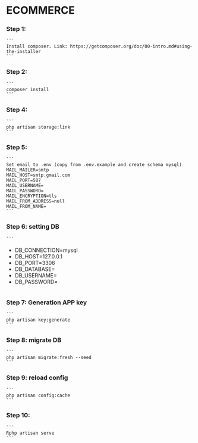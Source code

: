 # ECOMMERCE


### Step 1:
    ```
    Install composer. Link: https://getcomposer.org/doc/00-intro.md#using-the-installer
    ```

### Step 2:
    ```
    composer install
    ```

### Step 4:
    ```
    php artisan storage:link
    ```

### Step 5: 
    ```
    Set email to .env (copy from .env.example and create schema mysql)
    MAIL_MAILER=smtp
    MAIL_HOST=smtp.gmail.com
    MAIL_PORT=587
    MAIL_USERNAME=
    MAIL_PASSWORD=
    MAIL_ENCRYPTION=tls
    MAIL_FROM_ADDRESS=null
    MAIL_FROM_NAME=
    ```

### Step 6: setting DB
    ```
- DB_CONNECTION=mysql
- DB_HOST=127.0.0.1
- DB_PORT=3306
- DB_DATABASE=
- DB_USERNAME=
- DB_PASSWORD=
    ```

### Step 7: Generation APP key
    ```
    php artisan key:generate
    ```


### Step 8: migrate DB
    ```
    php artisan migrate:fresh --seed
    ```


### Step 9: reload config
    ```
    php artisan config:cache
    ```

### Step 10:
    ```
    Rphp artisan serve
    ```
